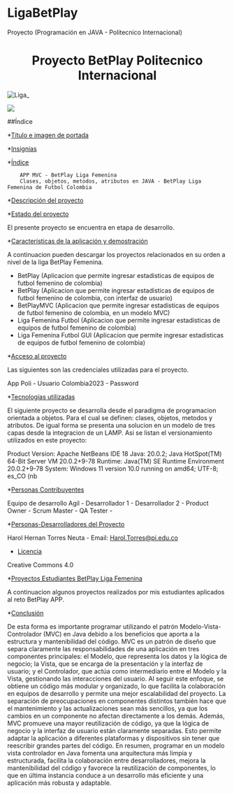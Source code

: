 # LigaBetPlay
Proyecto (Programación en JAVA - Politecnico Internacional) 

<h1 align="center"> Proyecto BetPlay Politecnico Internacional </h1>



![Liga_](https://github.com/Harol003/LigaBetPlay/assets/66041310/28ee661a-c8a9-42dc-ac92-c489e6248de4)


   <img src="https://img.shields.io/badge/STATUS-EN%20DESAROLLO-green">
 </p>
 



##Índice

*[Título e imagen de portada](#Título-e-imagen-de-portada)

*[Insignias](#insignias)

*[Índice](#índice)

        APP MVC - BetPlay Liga Femenina
        Clases, objetos, metodos, atributos en JAVA - BetPlay Liga Femenina de Futbol Colombia

*[Descripción del proyecto](#descripción-del-proyecto)

*[Estado del proyecto](#Estado-del-proyecto)

El presente proyecto se encuentra en etapa de desarrollo.

*[Características de la aplicación y demostración](#Características-de-la-aplicación-y-demostración)

A continuacion pueden descargar los proyectos relacionados en su orden a nivel de la liga BetPlay Femenina.

- BetPlay (Aplicacion que permite ingresar estadisticas de equipos de futbol femenino de colombia)
- BetPlay (Aplicacion que permite ingresar estadisticas de equipos de futbol femenino de colombia, con interfaz de usuario)
- BetPlayMVC (Aplicacion que permite ingresar estadisticas de equipos de futbol femenino de colombia, en un modelo MVC)
- Liga Femenina Futbol (Aplicacion que permite ingresar estadisticas de equipos de futbol femenino de colombia)
- Liga Femenina Futbol GUI (Aplicacion que permite ingresar estadisticas de equipos de futbol femenino de colombia)

*[Acceso al proyecto](#acceso-proyecto)

Las siguientes son las credenciales utilizadas para el proyecto.

App
   Poli - Usuario
   Colombia2023   - Password

*[Tecnologías utilizadas](#tecnologías-utilizadas)

El siguiente proyecto se desarrolla desde el paradigma de programacion orientada a objetos. Para el cual se definen: clases, objetos, metodos y atributos. De igual forma se presenta una solucion en un modelo de tres capas desde la integracion de un LAMP. Asi se listan el versionamiento utilizados en este proyecto: 

Product Version: Apache NetBeans IDE 18
Java: 20.0.2; Java HotSpot(TM) 64-Bit Server VM 20.0.2+9-78
Runtime: Java(TM) SE Runtime Environment 20.0.2+9-78
System: Windows 11 version 10.0 running on amd64; UTF-8; es_CO (nb


*[Personas Contribuyentes](#personas-contribuyentes)

Equipo de desarrollo Agil  - 
Desarrollador 1            -
Desarrollador 2            -
Product Owner              -
Scrum Master               -
QA Tester                  -

*[Personas-Desarrolladores del Proyecto](#personas-desarrolladores)

Harol Hernan Torres Neuta - Email: Harol.Torres@pi.edu.co

* [Licencia](#licencia)

Creative Commons 4.0

*[Proyectos Estudiantes BetPlay Liga Femenina](#BetPlayAPP)

A continuacion algunos proyectos realizados por mis estudiantes aplicados al reto BetPlay APP. 









*[Conclusión](#conclusión)

De esta forma es importante programar utilizando el patrón Modelo-Vista-Controlador (MVC) en Java debido a los beneficios que aporta a la estructura y mantenibilidad del código. MVC es un patrón de diseño que separa claramente las responsabilidades de una aplicación en tres componentes principales: el Modelo, que representa los datos y la lógica de negocio; la Vista, que se encarga de la presentación y la interfaz de usuario; y el Controlador, que actúa como intermediario entre el Modelo y la Vista, gestionando las interacciones del usuario. Al seguir este enfoque, se obtiene un código más modular y organizado, lo que facilita la colaboración en equipos de desarrollo y permite una mejor escalabilidad del proyecto. La separación de preocupaciones en componentes distintos también hace que el mantenimiento y las actualizaciones sean más sencillos, ya que los cambios en un componente no afectan directamente a los demás. Además, MVC promueve una mayor reutilización de código, ya que la lógica de negocio y la interfaz de usuario están claramente separadas. Esto permite adaptar la aplicación a diferentes plataformas y dispositivos sin tener que reescribir grandes partes del código. En resumen, programar en un modelo vista controlador en Java fomenta una arquitectura más limpia y estructurada, facilita la colaboración entre desarrolladores, mejora la mantenibilidad del código y favorece la reutilización de componentes, lo que en última instancia conduce a un desarrollo más eficiente y una aplicación más robusta y adaptable.
